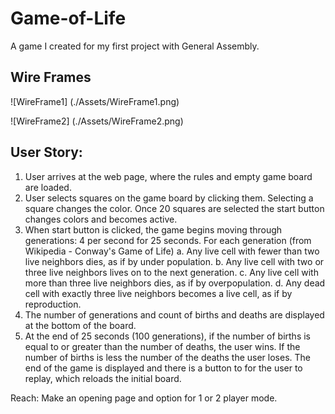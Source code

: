 # Game-of-Life
A game I created for my first project with General Assembly.


## Wire Frames

![WireFrame1] (./Assets/WireFrame1.png)

![WireFrame2] (./Assets/WireFrame2.png)

## User Story:

1.	User arrives at the web page, where the rules and empty game board are loaded.
2.	User selects squares on the game board by clicking them. Selecting a square changes the color. Once 20 squares are selected the start button changes colors and becomes active. 
3.	When start button is clicked, the game begins moving through generations: 4 per second for 25 seconds. For each generation (from Wikipedia - Conway's Game of Life)
a.	Any live cell with fewer than two live neighbors dies, as if by under population.
b.	Any live cell with two or three live neighbors lives on to the next generation.
c.	Any live cell with more than three live neighbors dies, as if by overpopulation.
d.	Any dead cell with exactly three live neighbors becomes a live cell, as if by reproduction.
4.	The number of generations and count of births and deaths are displayed at the bottom of the board.
5.	At the end of 25 seconds (100 generations), if the number of births is equal to or greater than the number of deaths, the user wins. If the number of births is less the number of the deaths the user loses. The end of the game is displayed and there is a button to for the user to replay, which reloads the initial board.

Reach: Make an opening page and option for 1 or 2 player mode.